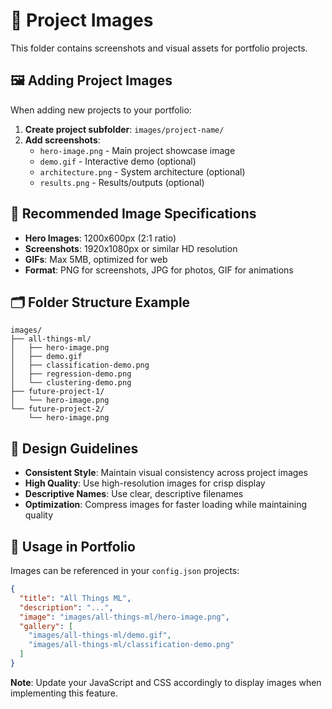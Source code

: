 # 📸 Project Images

This folder contains screenshots and visual assets for portfolio projects.

## 🖼️ Adding Project Images

When adding new projects to your portfolio:

1. **Create project subfolder**: `images/project-name/`
2. **Add screenshots**: 
   - `hero-image.png` - Main project showcase image
   - `demo.gif` - Interactive demo (optional)
   - `architecture.png` - System architecture (optional)
   - `results.png` - Results/outputs (optional)

## 📏 Recommended Image Specifications

- **Hero Images**: 1200x600px (2:1 ratio)
- **Screenshots**: 1920x1080px or similar HD resolution
- **GIFs**: Max 5MB, optimized for web
- **Format**: PNG for screenshots, JPG for photos, GIF for animations

## 🗂️ Folder Structure Example

```
images/
├── all-things-ml/
│   ├── hero-image.png
│   ├── demo.gif
│   ├── classification-demo.png
│   ├── regression-demo.png
│   └── clustering-demo.png
├── future-project-1/
│   └── hero-image.png
└── future-project-2/
    └── hero-image.png
```

## 🎨 Design Guidelines

- **Consistent Style**: Maintain visual consistency across project images
- **High Quality**: Use high-resolution images for crisp display
- **Descriptive Names**: Use clear, descriptive filenames
- **Optimization**: Compress images for faster loading while maintaining quality

## 📝 Usage in Portfolio

Images can be referenced in your `config.json` projects:

```json
{
  "title": "All Things ML",
  "description": "...",
  "image": "images/all-things-ml/hero-image.png",
  "gallery": [
    "images/all-things-ml/demo.gif",
    "images/all-things-ml/classification-demo.png"
  ]
}
```

**Note**: Update your JavaScript and CSS accordingly to display images when implementing this feature. 